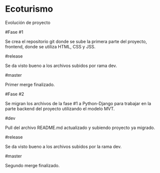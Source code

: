 # Ecoturismo
Evolución de proyecto


#Fase #1

Se crea el repositorio git donde se sube la primera parte del proyecto, frontend, donde se utiliza HTML, CSS y JSS.


#release

Se da visto bueno a los archivos subidos por rama dev.


#master

Primer merge finalizado.


#Fase #2

Se migran los archivos de la fase #1 a Python-Django para trabajar en la parte backend del proyecto utilizando el modelo MVT. 


#dev

Pull del archivo README.md actualizado y subiendo proyecto ya migrado.


#release

Se da visto bueno a los archivos subidos por la rama dev.


#master

Segundo merge finalizado.